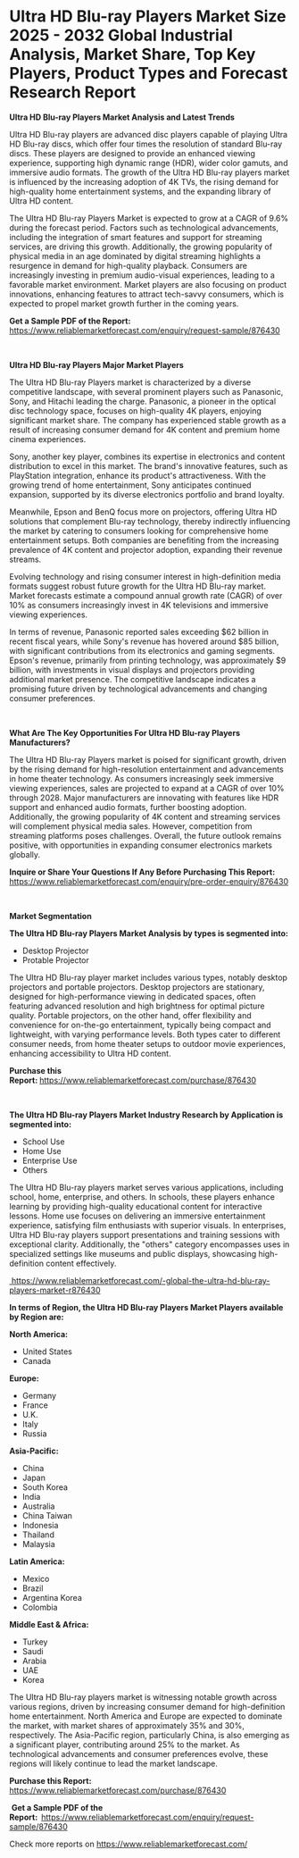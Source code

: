 <p><h1>Ultra HD Blu-ray Players Market Size 2025 - 2032 Global Industrial Analysis, Market Share, Top Key Players, Product Types and Forecast Research Report</h1></p><p><strong>Ultra HD Blu-ray Players Market Analysis and Latest Trends</strong></p>
<p><p>Ultra HD Blu-ray players are advanced disc players capable of playing Ultra HD Blu-ray discs, which offer four times the resolution of standard Blu-ray discs. These players are designed to provide an enhanced viewing experience, supporting high dynamic range (HDR), wider color gamuts, and immersive audio formats. The growth of the Ultra HD Blu-ray players market is influenced by the increasing adoption of 4K TVs, the rising demand for high-quality home entertainment systems, and the expanding library of Ultra HD content.</p><p>The Ultra HD Blu-ray Players Market is expected to grow at a CAGR of 9.6% during the forecast period. Factors such as technological advancements, including the integration of smart features and support for streaming services, are driving this growth. Additionally, the growing popularity of physical media in an age dominated by digital streaming highlights a resurgence in demand for high-quality playback. Consumers are increasingly investing in premium audio-visual experiences, leading to a favorable market environment. Market players are also focusing on product innovations, enhancing features to attract tech-savvy consumers, which is expected to propel market growth further in the coming years.</p></p>
<p><strong>Get a Sample PDF of the Report:&nbsp;</strong> <a href="https://www.reliablemarketforecast.com/enquiry/request-sample/876430?utm_campaign=3022&utm_medium=2&utm_source=Github&utm_content=ia&utm_term=21032025&utm_id=ultra-hd-blu-ray-players">https://www.reliablemarketforecast.com/enquiry/request-sample/876430</a></p>
<p>&nbsp;</p>
<p><strong>Ultra HD Blu-ray Players Major Market Players</strong></p>
<p><p>The Ultra HD Blu-ray Players market is characterized by a diverse competitive landscape, with several prominent players such as Panasonic, Sony, and Hitachi leading the charge. Panasonic, a pioneer in the optical disc technology space, focuses on high-quality 4K players, enjoying significant market share. The company has experienced stable growth as a result of increasing consumer demand for 4K content and premium home cinema experiences.</p><p>Sony, another key player, combines its expertise in electronics and content distribution to excel in this market. The brand's innovative features, such as PlayStation integration, enhance its product's attractiveness. With the growing trend of home entertainment, Sony anticipates continued expansion, supported by its diverse electronics portfolio and brand loyalty.</p><p>Meanwhile, Epson and BenQ focus more on projectors, offering Ultra HD solutions that complement Blu-ray technology, thereby indirectly influencing the market by catering to consumers looking for comprehensive home entertainment setups. Both companies are benefiting from the increasing prevalence of 4K content and projector adoption, expanding their revenue streams.</p><p>Evolving technology and rising consumer interest in high-definition media formats suggest robust future growth for the Ultra HD Blu-ray market. Market forecasts estimate a compound annual growth rate (CAGR) of over 10% as consumers increasingly invest in 4K televisions and immersive viewing experiences.</p><p>In terms of revenue, Panasonic reported sales exceeding $62 billion in recent fiscal years, while Sony's revenue has hovered around $85 billion, with significant contributions from its electronics and gaming segments. Epson's revenue, primarily from printing technology, was approximately $9 billion, with investments in visual displays and projectors providing additional market presence. The competitive landscape indicates a promising future driven by technological advancements and changing consumer preferences.</p></p>
<p>&nbsp;</p>
<p><strong>What Are The Key Opportunities For Ultra HD Blu-ray Players Manufacturers?</strong></p>
<p><p>The Ultra HD Blu-ray Players market is poised for significant growth, driven by the rising demand for high-resolution entertainment and advancements in home theater technology. As consumers increasingly seek immersive viewing experiences, sales are projected to expand at a CAGR of over 10% through 2028. Major manufacturers are innovating with features like HDR support and enhanced audio formats, further boosting adoption. Additionally, the growing popularity of 4K content and streaming services will complement physical media sales. However, competition from streaming platforms poses challenges. Overall, the future outlook remains positive, with opportunities in expanding consumer electronics markets globally.</p></p>
<p><strong>Inquire or Share Your Questions If Any Before Purchasing This Report:</strong> <a href="https://www.reliablemarketforecast.com/enquiry/pre-order-enquiry/876430?utm_campaign=3022&utm_medium=2&utm_source=Github&utm_content=ia&utm_term=21032025&utm_id=ultra-hd-blu-ray-players">https://www.reliablemarketforecast.com/enquiry/pre-order-enquiry/876430</a></p>
<p>&nbsp;</p>
<p><strong>Market Segmentation</strong></p>
<p><strong>The Ultra HD Blu-ray Players Market Analysis by types is segmented into:</strong></p>
<p><ul><li>Desktop Projector</li><li>Protable Projector</li></ul></p>
<p><p>The Ultra HD Blu-ray player market includes various types, notably desktop projectors and portable projectors. Desktop projectors are stationary, designed for high-performance viewing in dedicated spaces, often featuring advanced resolution and high brightness for optimal picture quality. Portable projectors, on the other hand, offer flexibility and convenience for on-the-go entertainment, typically being compact and lightweight, with varying performance levels. Both types cater to different consumer needs, from home theater setups to outdoor movie experiences, enhancing accessibility to Ultra HD content.</p></p>
<p><strong>Purchase this Report:&nbsp;</strong><a href="https://www.reliablemarketforecast.com/purchase/876430?utm_campaign=3022&utm_medium=2&utm_source=Github&utm_content=ia&utm_term=21032025&utm_id=ultra-hd-blu-ray-players">https://www.reliablemarketforecast.com/purchase/876430</a></p>
<p>&nbsp;</p>
<p><strong>The Ultra HD Blu-ray Players Market Industry Research by Application is segmented into:</strong></p>
<p><ul><li>School Use</li><li>Home Use</li><li>Enterprise Use</li><li>Others</li></ul></p>
<p><p>The Ultra HD Blu-ray players market serves various applications, including school, home, enterprise, and others. In schools, these players enhance learning by providing high-quality educational content for interactive lessons. Home use focuses on delivering an immersive entertainment experience, satisfying film enthusiasts with superior visuals. In enterprises, Ultra HD Blu-ray players support presentations and training sessions with exceptional clarity. Additionally, the "others" category encompasses uses in specialized settings like museums and public displays, showcasing high-definition content effectively.</p></p>
<p><a href="https://www.reliablemarketforecast.com/-global-the-ultra-hd-blu-ray-players-market-r876430?utm_campaign=3022&utm_medium=2&utm_source=Github&utm_content=ia&utm_term=21032025&utm_id=ultra-hd-blu-ray-players">&nbsp;https://www.reliablemarketforecast.com/-global-the-ultra-hd-blu-ray-players-market-r876430</a></p>
<p><strong>In terms of Region, the Ultra HD Blu-ray Players Market Players available by Region are:</strong></p>
<p>
    <p> <strong> North America: </strong>
        <ul>
            <li>United States</li>
            <li>Canada</li>
        </ul>
        </p> 
    <p> <strong> Europe: </strong>
        <ul>
            <li>Germany</li>
            <li>France</li>
            <li>U.K.</li>
            <li>Italy</li>
            <li>Russia</li>
        </ul>
        </p> 
    <p> <strong> Asia-Pacific: </strong>
        <ul>
            <li>China</li>
            <li>Japan</li>
            <li>South Korea</li>
            <li>India</li>
            <li>Australia</li>
            <li>China Taiwan</li>
            <li>Indonesia</li>
            <li>Thailand</li>
            <li>Malaysia</li>
        </ul>
        </p> 
    <p> <strong> Latin America: </strong>
        <ul>
            <li>Mexico</li>
            <li>Brazil</li>
            <li>Argentina Korea</li>
            <li>Colombia</li>
        </ul>
        </p> 
    <p> <strong> Middle East & Africa: </strong>
        <ul>
            <li>Turkey</li>
            <li>Saudi</li>
            <li>Arabia</li>
            <li>UAE</li>
            <li>Korea</li>
        </ul>
    </p>
    </p>
<p><p>The Ultra HD Blu-ray players market is witnessing notable growth across various regions, driven by increasing consumer demand for high-definition home entertainment. North America and Europe are expected to dominate the market, with market shares of approximately 35% and 30%, respectively. The Asia-Pacific region, particularly China, is also emerging as a significant player, contributing around 25% to the market. As technological advancements and consumer preferences evolve, these regions will likely continue to lead the market landscape.</p></p>
<p><strong>Purchase this Report: </strong><a href="https://www.reliablemarketforecast.com/purchase/876430?utm_campaign=3022&utm_medium=2&utm_source=Github&utm_content=ia&utm_term=21032025&utm_id=ultra-hd-blu-ray-players">https://www.reliablemarketforecast.com/purchase/876430</a></p>
<p>&nbsp;<strong>Get a Sample PDF of the Report:&nbsp;&nbsp;</strong><a href="https://www.reliablemarketforecast.com/enquiry/request-sample/876430?utm_campaign=3022&utm_medium=2&utm_source=Github&utm_content=ia&utm_term=21032025&utm_id=ultra-hd-blu-ray-players">https://www.reliablemarketforecast.com/enquiry/request-sample/876430</a></p>
<p><strong></strong></p>
<p>Check more reports on <a href="https://www.reliablemarketforecast.com/?utm_campaign=3022&utm_medium=2&utm_source=Github&utm_content=ia&utm_term=21032025&utm_id=ultra-hd-blu-ray-players">https://www.reliablemarketforecast.com/</a></p>